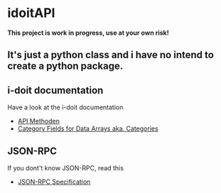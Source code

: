 # idoitAPI

**This project is work in progress, use at your own risk!**  

   It's just a python class and i have no intend to create a python package.  
---

## i-doit documentation
Have a look at the i-doit documentation
* [API Methoden](https://kb.i-doit.com/display/de/API+Methoden)
* [Category Fields for Data Arrays aka. Categories](https://kb.i-doit.com/display/en/Category+Fields+for+Data+Arrays)

## JSON-RPC 
If you dont't know JSON-RPC, read this
* [JSON-RPC Specification](https://www.jsonrpc.org/specification)

